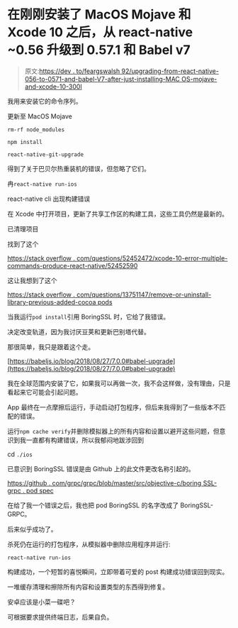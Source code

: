 # 在刚刚安装了 MacOS Mojave 和 Xcode 10 之后，从 react-native ~0.56 升级到 0.57.1 和 Babel v7

> 原文:[https://dev . to/feargswalsh 92/upgrading-from-react-native-056-to-0571-and-babel-V7-after-just-installing-MAC OS-mojave-and-xcode-10-300l](https://dev.to/feargswalsh92/upgrading-from-react-native-056-to-0571-and-babel-v7-after-just-installing-macos-mojave-and-xcode-10--3o0l)

我用来安装它的命令序列。

更新至 MacOS Mojave

`rm-rf node_modules`

`npm install`

`react-native-git-upgrade`

得到了关于巴贝尔热重装机的错误，但忽略了它们。

冉`react-native run-ios`

react-native cli 出现构建错误

在 Xcode 中打开项目，更新了共享工作区的构建工具，这些工具仍然是最新的。

已清理项目

找到了这个

[https://stack overflow . com/questions/52452472/xcode-10-error-multiple-commands-produce-react-native/52452590](https://stackoverflow.com/questions/52452472/xcode-10-error-multiple-commands-produce-react-native/52452590)

这让我想到了这个

[https://stack overflow . com/questions/13751147/remove-or-uninstall-library-previous-added-cocoa pods](https://stackoverflow.com/questions/13751147/remove-or-uninstall-library-previously-added-cocoapods)

当我运行`pod install`引用 BoringSSL 时，它给了我错误。

决定改变轨道，因为我讨厌豆荚和更新巴别塔代替。

那很简单，我只是跟着这个走。

[https://babeljs.io/blog/2018/08/27/7.0.0#babel-upgrade](https://babeljs.io/blog/2018/08/27/7.0.0#babel-upgrade)

我在全球范围内安装了它，如果我可以再做一次，我不会这样做，没有理由，只是看起来它可能会引起问题。

App 最终在一点摩擦后运行，手动启动打包程序，但后来我得到了一些版本不匹配的错误。

运行`npm cache verify`并删除模拟器上的所有内容和设置以避开这些问题，但意识到我一直都有构建错误，所以我郁闷地跋涉回到

cd `./ios`

已意识到 BoringSSL 错误是由 Github 上的此文件更改名称引起的。

[https://github . com/grpc/grpc/blob/master/src/objective-c/boring SSL-grpc . pod spec](https://github.com/grpc/grpc/blob/master/src/objective-c/BoringSSL-GRPC.podspec)

在给了我一个错误之后，我也把 pod BoringSSL 的名字改成了 BoringSSL-GRPC。

后来似乎成功了。

杀死仍在运行的打包程序，从模拟器中删除应用程序并运行:

`react-native run-ios`

构建成功，一个短暂的喜悦瞬间，立即带着可爱的 post 构建成功错误回到现实。

一堆缓存清理和擦除所有内容和设置类型的东西得到修复。

安卓应该是小菜一碟吧？

可根据要求提供终端日志，后果自负。